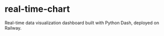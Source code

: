 # real-time-chart
Real-time data visualization dashboard built with Python Dash, deployed on Railway.
